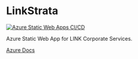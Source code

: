 # LinkStrata

[![Azure Static Web Apps CI/CD](https://github.com/Link-Strata-Management/LinkStrata/actions/workflows/azure-static-web-apps-witty-bush-04f863a00.yml/badge.svg)](https://github.com/Link-Strata-Management/LinkStrata/actions/workflows/azure-static-web-apps-witty-bush-04f863a00.yml)

Azure Static Web App for LINK Corporate Services.

[Azure Docs](https://docs.microsoft.com/en-au/azure/static-web-apps/)
